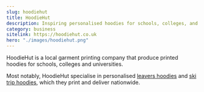 ```yaml
---
slug: hoodiehut
title: HoodieHut
description: Inspiring personalised hoodies for schools, colleges, and universities.
category: business
sitelink: https://hoodiehut.co.uk
hero: "./images/hoodiehut.png"
---
```

<p>HoodieHut is a local garment printing company that produce printed hoodies for schools, colleges and universities.</p> <p>Most notably, HoodieHut specialise in personalised <a href="https://www.hoodiehut.co.uk/leavers-hoodies">leavers hoodies</a> and <a href="https://www.hoodiehut.co.uk/ski-hoodies">ski trip hoodies</a>, which they print and deliver nationwide.</p>